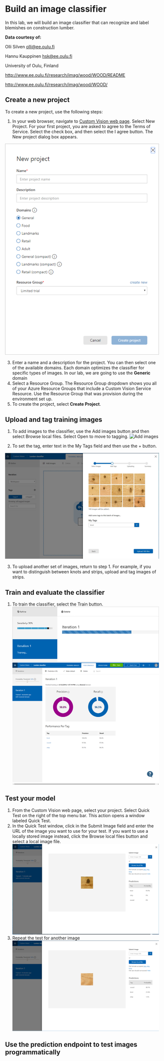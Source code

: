 # Build an image classifier

In this lab, we will build an image classifier that can recognize and label blemishes on construction lumber. 

**Data courtesy of:**

Olli Silven       olli@ee.oulu.fi

Hannu Kauppinen    hsk@ee.oulu.fi

University of Oulu, Finland

http://www.ee.oulu.fi/research/imag/wood/WOOD/README

http://www.ee.oulu.fi/research/imag/wood/WOOD/




## Create a new project
To create a new project, use the following steps:
1. In your web browser, navigate to [Custom Vision web page](https://customvision.ai). 
Select New Project. For your first project, you are asked to agree to the Terms of Service. 
Select the check box, and then select the I agree button. The New project dialog box appears.

![New project](images/new-project.png)

3. Enter a name and a description for the project. You can then select one of the available domains. 
Each domain optimizes the classifier for specific types of images. In our lab, we are going to use the **Generic** domain
4. Select a Resource Group. The Resource Group dropdown shows you all of your Azure Resource Groups that include a Custom Vision Service Resource. Use the Resource Group that was provision during the environment set up.
5. To create the project, select **Create Project**.

## Upload and tag training images
1. To add images to the classifier, use the Add images button and then select Browse local files. Select Open to move to tagging.
![Add images](images/add.JPG)

2. To set the tag, enter text in the My Tags field and then use the + button. 

![Add images](images/tag.JPG)

3. To upload another set of images, return to step 1. For example, if you want to distinguish between knots and strips, upload and tag images of strips.

## Train and evaluate the classifier
1. To train the classifier, select the Train button.
![Train](images/train02.png)
![Train](images/train03.PNG)

## Test your model
1. From the Custom Vision web page, select your project. Select Quick Test on the right of the top menu bar. This action opens a window labeled Quick Test.
2. In the Quick Test window, click in the Submit Image field and enter the URL of the image you want to use for your test. If you want to use a locally stored image instead, click the Browse local files button and select a local image file.
![Test](images/test1.PNG)
3. Repeat the test for another image
![Test](images/test2.PNG)

## Use the prediction endpoint to test images programmatically




